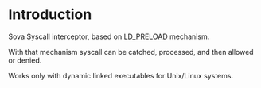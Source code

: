 # Introduction

Sova
Syscall interceptor, based on [LD_PRELOAD](https://www.baeldung.com/linux/ld_preload-trick-what-is) mechanism.

With that mechanism syscall can be catched, processed, and then allowed or denied.

Works only with dynamic linked executables for Unix/Linux systems.